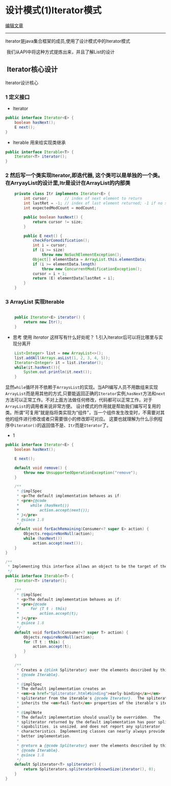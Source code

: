 
# 设计模式(1)Iterator模式
[编辑文章](https://github.com/WilliamGai/WilliamGai.github.io/edit/master/java/%E8%AE%BE%E8%AE%A1%E6%A8%A1%E5%BC%8F%E4%B9%8B%E7%BE%8E(1)Iterator%E6%A8%A1%E5%BC%8F.md)  
  
---  
  
Iterator是java集合框架的成员,使用了设计模式中的Iterator模式
  
  我们从API中将这种方式提炼出来，并且了解List的设计
  
##  Iterator核心设计
Iterator设计核心
### 1 定义接口

- Iterator
``` java
public interface Iterator<E> {
    boolean hasNext();
    E next();
}
```
- Iterable 用来给实现类继承
``` java
public interface Iterable<T> {
    Iterator<T> iterator();
}
```
### 2 然后写一个类实现Iterator,即迭代器, 这个类可以是单独的一个类。在ArryayList的设计里,Itr是设计在ArrayList的内部类
``` java
    private class Itr implements Iterator<E> {
        int cursor;       // index of next element to return
        int lastRet = -1; // index of last element returned; -1 if no such
        int expectedModCount = modCount;

        public boolean hasNext() {
            return cursor != size;
        }

        public E next() {
            checkForComodification();
            int i = cursor;
            if (i >= size)
                throw new NoSuchElementException();
            Object[] elementData = ArrayList.this.elementData;
            if (i >= elementData.length)
                throw new ConcurrentModificationException();
            cursor = i + 1;
            return (E) elementData[lastRet = i];
        }
    }
```
### 3 ArrayList 实现Iterable
``` java
    
    public Iterator<E> iterator() {
        return new Itr();
    }
```
- 思考
使用 _Iterator_ 这样写有什么好处呢？
1.引入Iterator后可以将比哪里与实现分离开
``` java
    List<Integer> list = new ArrayList<>();
    list.addAll(Arrays.asList(1, 2, 3, 4, 5));
    Iterator<Integer> it = list.iterator();
	while(it.hasNext()){
		System.out.println(it.next());
	}
```
   显然`while`循环并不依赖于`ArraysList`的实现。当API编写人员不用数组来实现`ArrayList`而是用其他的方式,只要能返回正确的`Iterator`实例,`hasNext`方法和`next`方法可以正常工作。不对上面方法做任何修改，代码都可以正常工作。对于`ArrayList`的调用者来说非常方便。
   设计模式的作用就是帮助我们编写可复用的类。所谓“可复用”就是指将类实现为“组件”，当一个组件发生改变时，不需要对其他的组件进行修改或者只需要很小的修改即可对应。
这要也就理解为什么示例程序中`iterator()`的返回值不是、`Itr`而是`Iterator`了。



- 1 
``` java
public interface Iterator<E> {
    boolean hasNext();

    E next();

    default void remove() {
        throw new UnsupportedOperationException("remove");
    }

    /**
     * @implSpec
     * <p>The default implementation behaves as if:
     * <pre>{@code
     *     while (hasNext())
     *         action.accept(next());
     * }</pre>
     * @since 1.8
     */
    default void forEachRemaining(Consumer<? super E> action) {
        Objects.requireNonNull(action);
        while (hasNext())
            action.accept(next());
    }
}
```


``` java
/**
 * Implementing this interface allows an object to be the target of the "for-each loop" statement.
 */
public interface Iterable<T> {
    Iterator<T> iterator();

    /**
     * @implSpec
     * <p>The default implementation behaves as if:
     * <pre>{@code
     *     for (T t : this)
     *         action.accept(t);
     * }</pre>
     * @since 1.8
     */
    default void forEach(Consumer<? super T> action) {
        Objects.requireNonNull(action);
        for (T t : this) {
            action.accept(t);
        }
    }

    /**
     * Creates a {@link Spliterator} over the elements described by this
     * {@code Iterable}.
     *
     * @implSpec
     * The default implementation creates an
     * <em><a href="Spliterator.html#binding">early-binding</a></em>
     * spliterator from the iterable's {@code Iterator}.  The spliterator
     * inherits the <em>fail-fast</em> properties of the iterable's iterator.
     *
     * @implNote
     * The default implementation should usually be overridden.  The
     * spliterator returned by the default implementation has poor splitting
     * capabilities, is unsized, and does not report any spliterator
     * characteristics. Implementing classes can nearly always provide a
     * better implementation.
     *
     * @return a {@code Spliterator} over the elements described by this
     * {@code Iterable}.
     * @since 1.8
     */
    default Spliterator<T> spliterator() {
        return Spliterators.spliteratorUnknownSize(iterator(), 0);
    }
}

```
